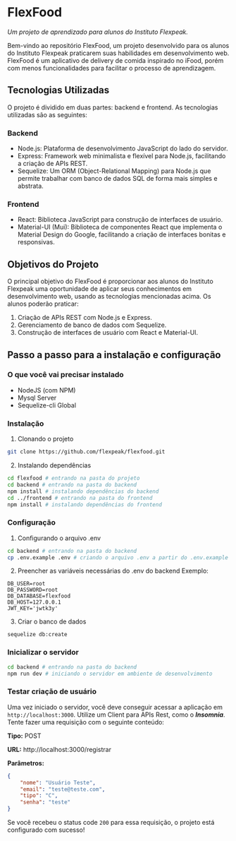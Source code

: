 # FlexFood
*Um projeto de aprendizado para alunos do Instituto Flexpeak.*

Bem-vindo ao repositório FlexFood, um projeto desenvolvido para os alunos do Instituto Flexpeak praticarem suas habilidades em desenvolvimento web. FlexFood é um aplicativo de delivery de comida inspirado no iFood, porém com menos funcionalidades para facilitar o processo de aprendizagem.

## Tecnologias Utilizadas

O projeto é dividido em duas partes: backend e frontend. As tecnologias utilizadas são as seguintes:

### Backend

-   Node.js: Plataforma de desenvolvimento JavaScript do lado do servidor.
-   Express: Framework web minimalista e flexível para Node.js, facilitando a criação de APIs REST.
-   Sequelize: Um ORM (Object-Relational Mapping) para Node.js que permite trabalhar com banco de dados SQL de forma mais simples e abstrata.

### Frontend

-   React: Biblioteca JavaScript para construção de interfaces de usuário.
-   Material-UI (Mui): Biblioteca de componentes React que implementa o Material Design do Google, facilitando a criação de interfaces bonitas e responsivas.

## Objetivos do Projeto

O principal objetivo do FlexFood é proporcionar aos alunos do Instituto Flexpeak uma oportunidade de aplicar seus conhecimentos em desenvolvimento web, usando as tecnologias mencionadas acima. Os alunos poderão praticar:

1.  Criação de APIs REST com Node.js e Express.
2.  Gerenciamento de banco de dados com Sequelize.
3.  Construção de interfaces de usuário com React e Material-UI.

## Passo a passo para a instalação e configuração

### O que você vai precisar instalado
* NodeJS (com NPM)
* Mysql Server
* Sequelize-cli Global

### Instalação
1. Clonando o projeto
````sh
git clone https://github.com/flexpeak/flexfood.git
````

2. Instalando dependências
````sh
cd flexfood # entrando na pasta do projeto
cd backend # entrando na pasta do backend
npm install # instalando dependências do backend
cd ../frontend # entrando na pasta do frontend
npm install # instalando dependências do frontend
````

### Configuração
1. Configurando o arquivo .env
````sh
cd backend # entrando na pasta do backend
cp .env.example .env # criando o arquivo .env a partir do .env.example
````

2. Preencher as variáveis necessárias do .env do backend
Exemplo:
````
DB_USER=root
DB_PASSWORD=root
DB_DATABASE=flexfood
DB_HOST=127.0.0.1
JWT_KEY='jwtk3y'
````
       
3. Criar o banco de dados
````
sequelize db:create
````
                
### Inicializar o servidor
````sh
cd backend # entrando na pasta do backend
npm run dev # iniciando o servidor em ambiente de desenvolvimento
````

### Testar criação de usuário
Uma vez iniciado o servidor, você deve conseguir acessar a aplicação em ``http://localhost:3000``. 
Utilize um Client para APIs Rest, como o ***Insomnia***. Tente fazer uma requisição com o seguinte conteúdo:

**Tipo:** POST

**URL:** http://localhost:3000/registrar

**Parâmetros:** 
````json
{
	"nome": "Usuário Teste",
	"email": "teste@teste.com",
	"tipo": "C",
	"senha": "teste"
}
````

Se você recebeu o status code ``200`` para essa requisição, o projeto está configurado com sucesso!
